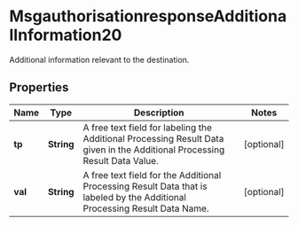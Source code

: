 

# MsgauthorisationresponseAdditionalInformation20

Additional information relevant to the destination.

## Properties

| Name | Type | Description | Notes |
|------------ | ------------- | ------------- | -------------|
|**tp** | **String** | A free text field for labeling the Additional Processing Result Data given in the Additional Processing Result Data Value. |  [optional] |
|**val** | **String** | A free text field for the Additional Processing Result Data that is labeled by the Additional Processing Result Data Name. |  [optional] |



